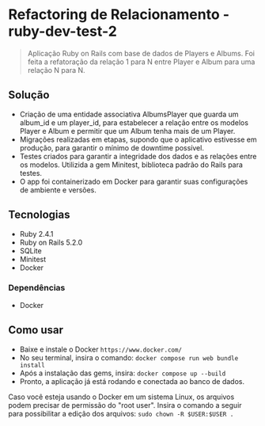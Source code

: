 # Refactoring de Relacionamento - ruby-dev-test-2

> Aplicação Ruby on Rails com base de dados de Players e Albums. Foi feita a refatoração da relação 1 para N entre Player e Album para uma relação N para N.

## Solução
- Criação de uma entidade associativa AlbumsPlayer que guarda um album_id e um player_id, para estabelecer a relação entre os modelos Player e Album e permitir que um Album tenha mais de um Player.
- Migrações realizadas em etapas, supondo que o aplicativo estivesse em produção, para garantir o mínimo de downtime possível.
- Testes criados para garantir a integridade dos dados e as relações entre os modelos. Utilizida a gem Minitest, biblioteca padrão do Rails para testes.
- O app foi containerizado em Docker para garantir suas configurações de ambiente e versões.

## Tecnologias
- Ruby 2.4.1
- Ruby on Rails 5.2.0
- SQLite
- Minitest
- Docker

### Dependências
- Docker

## Como usar
- Baixe e instale o Docker ``https://www.docker.com/``
- No seu terminal, insira o comando:
```docker compose run web bundle install```
- Após a instalação das gems, insira:
```docker compose up --build```
- Pronto, a aplicação já está rodando e conectada ao banco de dados.

Caso você esteja usando o Docker em um sistema Linux, os arquivos podem precisar de permissão do "root user". Insira o comando a seguir para possibilitar a edição dos arquivos:
```sudo chown -R $USER:$USER .```
